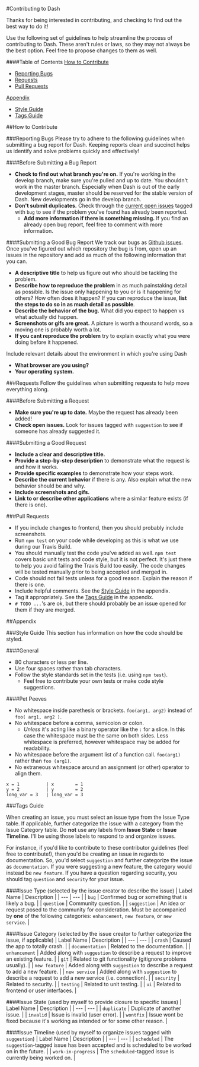 #Contributing to Dash

Thanks for being interested in contributing, and checking to find out the best way to do it!

Use the following set of guidelines to help streamline the process of contributing to Dash. These aren't rules or laws, so they may not always be the best option. Feel free to propose changes to them as well.

####Table of Contents
[How to Contribute](#how-to-contribute)
  * [Reporting Bugs](#reporting-bugs)
  * [Requests](#feature-requests)
  * [Pull Requests](#pull-requests)

[Appendix](#appendix)
  * [Style Guide](#style-guide)
  * [Tags Guide](#tags-guide)

##How to Contribute

###Reporting Bugs
Please try to adhere to the following guidelines when submitting a bug report for Dash. Keeping reports clean and succinct helps us identify and solve problems quickly and effectively!

####Before Submitting a Bug Report
  * **Check to find out what branch you're on.** If you're working in the develop branch, make sure you're pulled and up to date. You shouldn't work in the master branch. Especially when Dash is out of the early development stages, master should be reserved for the stable version of Dash. New developments go in the develop branch.
  * **Don't submit duplicates.** Check through the [current open issues](https://github.com/alanplotko/Dash/issues) tagged with `bug` to see if the problem you've found has already been reported.
    * **Add more information if there is something missing.** If you find an already open bug report, feel free to comment with more information.

####Submitting a Good Bug Report
We track our bugs as [Github issues](https://guides.github.com/features/issues/). Once you've figured out which repository the bug is from, open up an issues in the repository and add as much of the following information that you can.
* **A descriptive title** to help us figure out who should be tackling the problem.
* **Describe how to reproduce the problem** in as much painstaking detail as possible. Is the issue only happening to you or is it happening for others? How often does it happen? If you can reproduce the issue, **list the steps to do so in as much detail as possible**.
* **Describe the behavior of the bug.** What did you expect to happen vs what actually did happen.
* **Screenshots or gifs are great.** A picture is worth a thousand words, so a moving one is probably worth a lot.
* **If you cant reproduce the problem** try to explain exactly what you were doing before it happened.

Include relevant details about the environment in which you're using Dash
* **What browser are you using?**
* **Your operating system.**

###Requests
Follow the guidelines when submitting requests to help move everything along.

####Before Submitting a Request
* **Make sure you're up to date.** Maybe the request has already been added!
* **Check open issues.** Look for issues tagged with `suggestion` to see if someone has already suggested it.

####Submitting a Good Request
* **Include a clear and descriptive title.**
* **Provide a step-by-step description** to demonstrate what the request is and how it works.
* **Provide specific examples** to demonstrate how your steps work.
* **Describe the current behavior** if there is any. Also explain what the new behavior should be and why.
* **Include screenshots and gifs.**
* **Link to or describe other applications** where a similar feature exists (if there is one).

###Pull Requests
* If you include changes to frontend, then you should probably include screenshots.
* Run `npm test` on your code while developing as this is what we use during our Travis Build.
* You should manually test the code you've added as well. `npm test` covers basic unit tests and code style, but it is not perfect. It's just there to help you avoid failing the Travis Build too easily. The code changes will be tested manually prior to being accepted and merged in.
* Code should not fail tests unless for a good reason. Explain the reason if there is one.
* Include helpful comments. See the [Style Guide](#style-guide) in the appendix.
* Tag it appropriately. See the [Tags Guide](#tags-guide) in the appendix.
* `# TODO ...`'s are ok, but there should probably be an issue opened for them if they are merged.

##Appendix

###Style Guide
This section has information on how the code should be styled.

####General
* 80 characters or less per line.
* Use four spaces rather than tab characters.
* Follow the style standards set in the tests (i.e. using `npm test`).
    * Feel free to contribute your own tests or make code style suggestions.

####Pet Peeves
* No whitespace inside parethesis or brackets. `foo(arg1, arg2)` instead of `foo( arg1, arg2 )`.
* No whitespace before a comma, semicolon or colon.
  * *Unless* it's acting like a binary operator like the `:` for a slice. In this case the whitespace must be the same on both sides. Less whitespace is preferred, however whitespace may be added for readability.
* No whitespace before the argument list of a function call. `foo(arg1)` rather than `foo (arg1)`.
* No extraneous whitespace around an assignment (or other) operator to align them.
```
x = 1          | x        = 1
y = 2          | y        = 2
long_var = 3   | long_var = 3
```

###Tags Guide

When creating an issue, you must select an issue type from the Issue Type table. If applicable, further categorize the issue with a category from the Issue Category table. Do **not** use any labels from **Issue State** or **Issue Timeline**. I'll be using those labels to respond to and organize issues.

For instance, if you'd like to contribute to these contributor guidelines (feel free to contribute!), then you'd be creating an issue in regards to documentation. So, you'd select `suggestion` and further categorize the issue as `documentation`. If you were suggesting a new feature, the category would instead be `new feature`. If you have a question regarding security, you should tag `question` and `security` for your issue.

####Issue Type (selected by the issue creator to describe the issue)
| Label Name | Description |
| --- | --- |
| `bug` | Confirmed bug or something that is likely a bug. |
| `question` | Community question. |
| `suggestion` | An idea or request posed to the community for consideration. Must be accompanied by **one** of the following categories: `enhancement`, `new feature`, or `new service`. |

####Issue Category (selected by the issue creator to further categorize the issue, if applicable)
| Label Name | Description |
| --- | --- |
| `crash` | Caused the app to totally crash. |
| `documentation` | Related to the documentation. |
| `enhancement` | Added along with `suggestion` to describe a request to improve an existing feature. |
| `git` | Related to git functionality (gitignore problems usually). |
| `new feature` | Added along with `suggestion` to describe a request to add a new feature. |
| `new service` | Added along with `suggestion` to describe a request to add a new service (i.e. connection). |
| `security` | Related to security. |
| `testing` | Related to unit testing. |
| `ui` | Related to frontend or user interfaces. |

####Issue State (used by myself to provide closure to specific issues)
| Label Name | Description |
| --- | --- |
| `duplicate` | Duplicate of another issue. |
| `invalid` | Issue is invalid (user error). |
| `wontfix` | Issue wont be fixed because it's working as intended or for some other reason. |

####Issue Timeline (used by myself to organize issues tagged with `suggestion`)
| Label Name | Description |
| --- | --- |
| `scheduled` | The `suggestion`-tagged issue has been accepted and is scheduled to be worked on in the future. |
| `work-in-progress` | The `scheduled`-tagged issue is currently being worked on. |